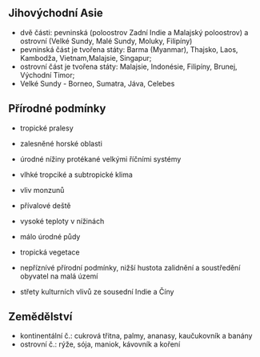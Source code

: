 ## Jihovýchodní Asie
- dvě části: pevninská (poloostrov Zadní Indie a Malajský poloostrov) a ostrovní (Velké Sundy, Malé Sundy, Moluky, Filipíny)
- pevninská část je tvořena státy: Barma (Myanmar), Thajsko, Laos, Kambodža, Vietnam,Malajsie, Singapur;
- ostrovní část je tvořena státy: Malajsie, Indonésie, Filipíny, Brunej, Východní Timor;
- Velké Sundy - Borneo, Sumatra, Jáva, Celebes
## Přírodné podmínky
- tropické pralesy
- zalesněné horské oblasti
- úrodné nížiny protékané velkými říčními systémy
- vlhké tropciké a subtropické klima
- vliv monzunů
- přívalové deště
- vysoké teploty v nížinách
- málo úrodné půdy
- tropická vegetace
- nepříznívé přírodní podmínky, nižší hustota zalidnění a soustředění obyvatel na malá území

- střety kulturních vlivů ze sousední Indie a Číny

## Zemědělství
- kontinentální č.: cukrová třitna, palmy, ananasy, kaučukovník a banány
- ostrovní č.: rýže, sója, maniok, kávovník a koření
